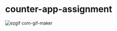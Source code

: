 ﻿# counter-app-assignment


![ezgif com-gif-maker](https://user-images.githubusercontent.com/72141483/215839552-1f6c4e7d-8fbe-472e-91e5-ab828382ec3f.gif)
